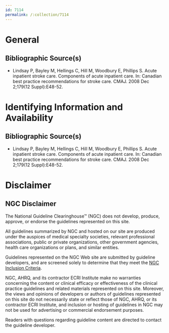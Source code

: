 ```yaml
---
id: 7114
permalink: /:collection/7114
---
```


# General

## Bibliographic Source(s)

- Lindsay P, Bayley M, Hellings C, Hill M, Woodbury E, Phillips S. Acute inpatient stroke care. Components of acute inpatient care. In: Canadian best practice recommendations for stroke care. CMAJ. 2008 Dec 2;179(12 Suppl):E48-52.

# Identifying Information and Availability

## Bibliographic Source(s)

- Lindsay P, Bayley M, Hellings C, Hill M, Woodbury E, Phillips S. Acute inpatient stroke care. Components of acute inpatient care. In: Canadian best practice recommendations for stroke care. CMAJ. 2008 Dec 2;179(12 Suppl):E48-52.

# Disclaimer

## NGC Disclaimer

The National Guideline Clearinghouse™ (NGC) does not develop, produce, approve, or endorse the guidelines represented on this site.

All guidelines summarized by NGC and hosted on our site are produced under the auspices of medical specialty societies, relevant professional associations, public or private organizations, other government agencies, health care organizations or plans, and similar entities.

Guidelines represented on the NGC Web site are submitted by guideline developers, and are screened solely to determine that they meet the [NGC Inclusion Criteria](/help-and-about/summaries/inclusion-criteria).

NGC, AHRQ, and its contractor ECRI Institute make no warranties concerning the content or clinical efficacy or effectiveness of the clinical practice guidelines and related materials represented on this site. Moreover, the views and opinions of developers or authors of guidelines represented on this site do not necessarily state or reflect those of NGC, AHRQ, or its contractor ECRI Institute, and inclusion or hosting of guidelines in NGC may not be used for advertising or commercial endorsement purposes.

Readers with questions regarding guideline content are directed to contact the guideline developer.

